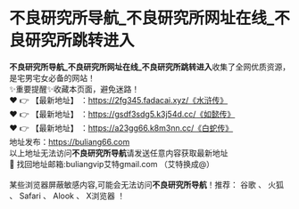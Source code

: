 # 不良研究所导航_不良研究所网址在线_不良研究所跳转进入<br>
**不良研究所导航_不良研究所网址在线_不良研究所跳转进入**收集了全网优质资源，是宅男宅女必备的网站！<br>
✨重要提醒✨收藏本页面，避免迷路！<br>
❤️ 👉 【最新地址】 ：https://2fg345.fadacai.xyz/《水浒传》<br>
❤️ 👉 【最新地址】 ：https://gsdf3sdg5.k3j54d.cc/《如懿传》<br>
❤️ 👉 【最新地址】 ：https://a23gg66.k8m3nn.cc/《白蛇传》<br>
地址发布：https://buliang66.com<br>
以上地址无法访问**不良研究所导航**请发送任意内容获取最新地址<br>
📧 找回地址邮箱:buliangvip艾特gmail.com （艾特换成@）<br><br>
某些浏览器屏蔽敏感内容,可能会无法访问**不良研究所导航**！推荐： 谷歌 、 火狐 、 Safari 、 Alook 、 X浏览器 ！<br>

